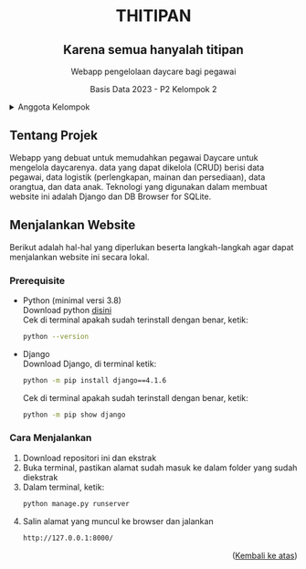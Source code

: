 <a name="readme-top"></a>
<h1 align="center">THITIPAN</h1>
<h2 align="center">Karena semua hanyalah titipan</h2>
<p align="center">Webapp pengelolaan daycare bagi pegawai<p>
<p align="center">Basis Data 2023 - P2 Kelompok 2</p>

<details>
  <summary>Anggota Kelompok</summary>
  <ul>
    <li>G6401221012 Luqman Mohammad Hakim</li>
    <li>G6401221017 Khansa Fitri Zhafirah</li>
    <li>G6401221067 Chairul Rifky Tirtacahyadi</li>
    <li>G6401221117 Yuuka Salsabila Sisvi</li>
  </ul>
</details>

## Tentang Projek
Webapp yang debuat untuk memudahkan pegawai Daycare untuk mengelola daycarenya. data yang dapat dikelola (CRUD) berisi data pegawai, data logistik (perlengkapan, mainan dan persediaan), data orangtua, dan data anak. Teknologi yang digunakan dalam membuat website ini adalah Django dan DB Browser for SQLite.

## Menjalankan Website
Berikut adalah hal-hal yang diperlukan beserta langkah-langkah agar dapat menjalankan website ini secara lokal.
### Prerequisite
- Python (minimal versi 3.8)  
  Download python <a href="https://www.python.org/downloads/">disini</a>  
  Cek di terminal apakah sudah terinstall dengan benar, ketik:
  ```sh
  python --version
  ```
- Django  
  Download Django, di terminal ketik:
  ```sh
  python -m pip install django==4.1.6
  ```
  Cek di terminal apakah sudah terinstall dengan benar, ketik:
  ```sh
  python -m pip show django
  ```
### Cara Menjalankan
1. Download repositori ini dan ekstrak
2. Buka terminal, pastikan alamat sudah masuk ke dalam folder yang sudah diekstrak
3. Dalam terminal, ketik:
   ```sh
   python manage.py runserver
   ```
4. Salin alamat yang muncul ke browser dan jalankan
   ```sh
   http://127.0.0.1:8000/
   ```
<p align="right">(<a href="#readme-top">Kembali ke atas</a>)</p>
